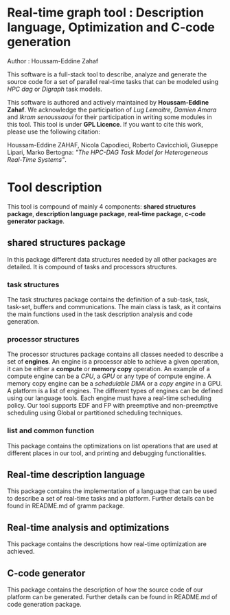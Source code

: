 # Real-time graph tool : Description language, Optimization and C-code generation
Author : Houssam-Eddine Zahaf

This software is a full-stack tool to describe, analyze and generate
the source code for a set of parallel real-time tasks that can be
modeled using *HPC dag* or *Digraph* task models.

This software is authored and actively maintained by **Houssam-Eddine
Zahaf**. We acknowledge the participation of *Lug Lemaitre, Damien
Amara* and *Ikram senoussaoui* for their participation in writing some
modules in this tool.  This tool is under **GPL Licence**. If you want
to cite this work, please use the following citation:


Houssam-Eddine ZAHAF, Nicola Capodieci, Roberto Cavicchioli, Giuseppe
Lipari, Marko Bertogna: *"The HPC-DAG Task Model for Heterogeneous
Real-Time Systems"*.


# Tool description

This tool is compound of mainly 4 components: **shared structures
package**, **description language package**, **real-time package**,
**c-code generator package**.


## shared structures package

In this package different data structures needed by all other packages
are detailed. It is compound of tasks and processors structures.


### task structures 

The task structures package contains the definition of a sub-task,
task, task-set, buffers and communications. The main class is task, as
it contains the main functions used in the task description analysis
and code generation.


### processor structures 

The processor structures package contains all classes needed to
describe a set of **engines**. An engine is a processor able to
achieve a given operation, it can be either a **compute** or **memory
copy** operation. An example of a compute engine can be a *CPU*, a
*GPU* or any type of compute engine. A memory copy engine can be a
*schedulable DMA* or a *copy engine* in a GPU. A platform is a list of
engines. The different types of engines can be defined using our
language tools. Each engine must have a real-time scheduling
policy. Our tool supports EDF and FP with preemptive and
non-preemptive scheduling using Global or partitioned scheduling
techniques.


### list and common function 

This package contains the optimizations on list operations that are
used at different places in our tool, and printing and debugging
functionalities.


## Real-time description language

This package contains the implementation of a language that can be
used to describe a set of real-time tasks and a platform. Further
details can be found in README.md of gramm package.


## Real-time analysis and optimizations 

This package contains the descriptions how real-time optimization are
achieved.


## C-code generator

This package contains the description of how the source code of our
platform can be generated. Further details can be found in README.md
of code generation package.
